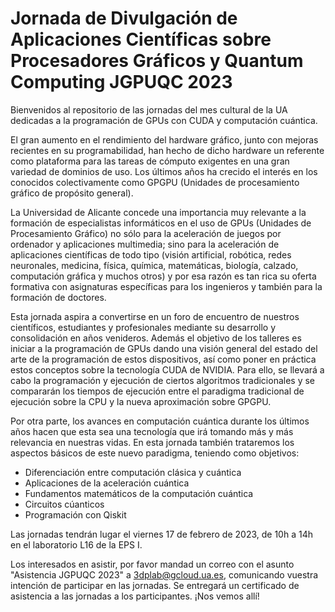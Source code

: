 # Jornada de Divulgación de Aplicaciones Científicas sobre Procesadores Gráficos y Quantum Computing JGPUQC 2023
Bienvenidos al repositorio de las jornadas del mes cultural de la UA dedicadas a la programación de GPUs con CUDA y computación cuántica.

El gran aumento en el rendimiento del hardware gráfico, junto con mejoras recientes en su programabilidad, han hecho de dicho hardware un referente como plataforma para las tareas de cómputo exigentes en una gran variedad de dominios de uso. Los últimos años ha crecido el interés en los conocidos colectivamente como GPGPU (Unidades de procesamiento gráfico de propósito general).

La Universidad de Alicante concede una importancia muy relevante a la formación de especialistas informáticos en el uso de GPUs (Unidades de Procesamiento Gráfico) no sólo para la aceleración de juegos por ordenador y aplicaciones multimedia; sino para la aceleración de aplicaciones científicas de todo tipo (visión artificial, robótica, redes neuronales, medicina, física, química, matemáticas, biología, calzado, computación gráfica y muchos otros) y por esa razón es tan rica su oferta formativa con asignaturas específicas para los ingenieros y también para la formación de doctores.

Esta jornada aspira a convertirse en un foro de encuentro de nuestros científicos, estudiantes y profesionales mediante su desarrollo y consolidación en años venideros. Además el objetivo de los talleres es iniciar a la programación de GPUs dando una visión general del estado del arte de la programación de estos dispositivos, así como poner en práctica estos conceptos sobre la tecnología CUDA de NVIDIA. Para ello, se llevará a cabo la programación y ejecución de ciertos algoritmos tradicionales y se compararán los tiempos de ejecución entre el paradigma tradicional de ejecución sobre la CPU y la nueva aproximación sobre GPGPU.

Por otra parte, los avances en computación cuántica durante los últimos años hacen que esta sea una tecnología que irá tomando más y más relevancia en nuestras vidas. En esta jornada también trataremos los aspectos básicos de este nuevo paradigma, teniendo como objetivos: 
- Diferenciación entre computación clásica y cuántica
- Aplicaciones de la aceleración cuántica
- Fundamentos matemáticos de la computación cuántica
- Circuitos cúanticos
- Programación con Qiskit

Las jornadas tendrán lugar el viernes 17 de febrero de 2023, de 10h a 14h en el laboratorio L16 de la EPS I.

Los interesados en asistir, por favor mandad un correo con el asunto "Asistencia JGPUQC 2023" a 3dplab@gcloud.ua.es, comunicando vuestra intención de participar en las jornadas. Se entregará un certificado de asistencia a las jornadas a los participantes. ¡Nos vemos allí!
